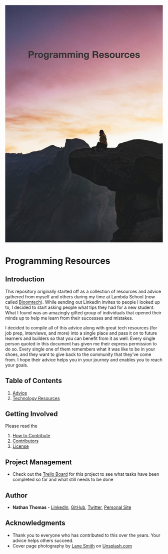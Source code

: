 <div align="center">
    <img alt="Programming Resources Hero Image" src="./images/hero-image.jpg">
</div>

# Programming Resources

## Introduction

This repository originally started off as a collection of resources and advice gathered from myself and others during my time at Lambda School (now called [Bloomtech](https://www.bloomtech.com/)). While sending out LinkedIn invites to people I looked up to, I decided to start asking people what tips they had for a new student. What I found was an amazingly gifted group of individuals that opened their minds up to help me learn from their successes and mistakes.

I decided to compile all of this advice along with great tech resources (for job prep, interviews, and more) into a single place and pass it on to future learners and builders so that you can benefit from it as well. Every single person quoted in this document has given me their express permission to do so. Every single one of them remembers what it was like to be in your shoes, and they want to give back to the community that they’ve come from. I hope their advice helps you in your journey and enables you to reach your goals.

## Table of Contents

1. [Advice](./advice/advice.md)
2. [Technology Resources](./tips/technology-resources.md)

## Getting Involved

Please read the

1. [How to Contribute](CONTRIBUTING.md)
2. [Contributors](CONTRIBUTORS.md)
3. [License](LICENSE)

## Project Management

- Check out the [Trello Board](https://trello.com/b/uxsSSTUE/programming-resources-repository) for this project to see what tasks have been completed so far and what still needs to be done

## Author

- **Nathan Thomas** - [LinkedIn](https://www.linkedin.com/in/nathan-thomas-644b3339/), [GitHub](https://github.com/nwthomas), [Twitter](https://twitter.com/nwthomas_), [Personal Site](https://www.nathanthomas.dev/)

## Acknowledgments

- Thank you to everyone who has contributed to this over the years. Your advice helps others succeed.
- Cover page photography by [Lane Smith](https://unsplash.com/@lanesmith) on [Unsplash.com](https://unsplash.com/)
